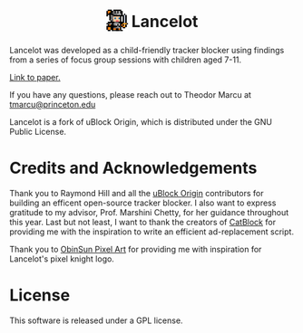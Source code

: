 <h1 align="center">
<sub>
<img  src="https://raw.githubusercontent.com/theodormarcu/Lancelot/master/img/icon_128.png"
      height="38"
      width="38">
</sub>
Lancelot
</h1>

 Lancelot was developed as a child-friendly tracker blocker using findings from a series of focus group sessions with children aged 7-11.

[Link to paper.](https://theodormarcu.com/docs/TheodorMarcuLancelot.pdf)

If you have any questions, please reach out to Theodor Marcu at tmarcu@princeton.edu

Lancelot is a fork of uBlock Origin, which is distributed under the GNU Public License.

# Credits and Acknowledgements

Thank you to Raymond Hill and all the [uBlock Origin](https://github.com/gorhill/uBlock/) contributors for building an efficent open-source tracker blocker. I also want to express gratitude to my advisor, Prof. Marshini Chetty, for her guidance throughout this year. Last but not least, I want to thank the creators of [CatBlock](https://github.com/CatBlock/catblock) for providing me with the inspiration to write an efficient ad-replacement  script.

Thank you to [ObinSun Pixel Art](https://www.zazzle.com/8_bit_knight_16x16_sprite_pixel_art_poster-228987731767650957) for providing me with inspiration for Lancelot's pixel knight logo.

# License

This software is released under a GPL license.
